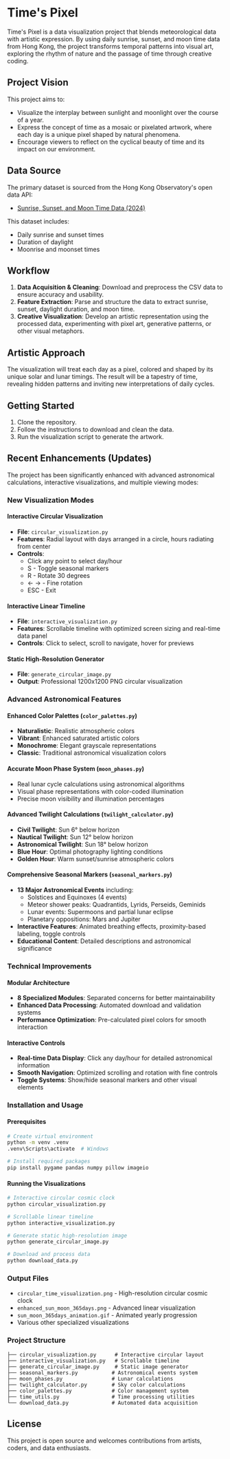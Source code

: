 # Time's Pixel

Time's Pixel is a data visualization project that blends meteorological data with artistic expression. By using daily sunrise, sunset, and moon time data from Hong Kong, the project transforms temporal patterns into visual art, exploring the rhythm of nature and the passage of time through creative coding.

## Project Vision

This project aims to:
- Visualize the interplay between sunlight and moonlight over the course of a year.
- Express the concept of time as a mosaic or pixelated artwork, where each day is a unique pixel shaped by natural phenomena.
- Encourage viewers to reflect on the cyclical beauty of time and its impact on our environment.

## Data Source

The primary dataset is sourced from the Hong Kong Observatory's open data API:
- [Sunrise, Sunset, and Moon Time Data (2024)](https://data.weather.gov.hk/weatherAPI/opendata/opendata.php?dataType=SRS&year=2024&rformat=csv)

This dataset includes:
- Daily sunrise and sunset times
- Duration of daylight
- Moonrise and moonset times

## Workflow

1. **Data Acquisition & Cleaning**: Download and preprocess the CSV data to ensure accuracy and usability.
2. **Feature Extraction**: Parse and structure the data to extract sunrise, sunset, daylight duration, and moon time.
3. **Creative Visualization**: Develop an artistic representation using the processed data, experimenting with pixel art, generative patterns, or other visual metaphors.

## Artistic Approach

The visualization will treat each day as a pixel, colored and shaped by its unique solar and lunar timings. The result will be a tapestry of time, revealing hidden patterns and inviting new interpretations of daily cycles.

## Getting Started

1. Clone the repository.
2. Follow the instructions to download and clean the data.
3. Run the visualization script to generate the artwork.

## Recent Enhancements (Updates)

The project has been significantly enhanced with advanced astronomical calculations, interactive visualizations, and multiple viewing modes:

### New Visualization Modes

#### Interactive Circular Visualization
- **File**: `circular_visualization.py`
- **Features**: Radial layout with days arranged in a circle, hours radiating from center
- **Controls**: 
  - Click any point to select day/hour
  - S - Toggle seasonal markers
  - R - Rotate 30 degrees
  - ← → - Fine rotation
  - ESC - Exit

#### Interactive Linear Timeline
- **File**: `interactive_visualization.py` 
- **Features**: Scrollable timeline with optimized screen sizing and real-time data panel
- **Controls**: Click to select, scroll to navigate, hover for previews

#### Static High-Resolution Generator
- **File**: `generate_circular_image.py`
- **Output**: Professional 1200x1200 PNG circular visualization

### Advanced Astronomical Features

#### Enhanced Color Palettes (`color_palettes.py`)
- **Naturalistic**: Realistic atmospheric colors
- **Vibrant**: Enhanced saturated artistic colors
- **Monochrome**: Elegant grayscale representations
- **Classic**: Traditional astronomical visualization colors

#### Accurate Moon Phase System (`moon_phases.py`)
- Real lunar cycle calculations using astronomical algorithms
- Visual phase representations with color-coded illumination
- Precise moon visibility and illumination percentages

#### Advanced Twilight Calculations (`twilight_calculator.py`)
- **Civil Twilight**: Sun 6° below horizon
- **Nautical Twilight**: Sun 12° below horizon
- **Astronomical Twilight**: Sun 18° below horizon
- **Blue Hour**: Optimal photography lighting conditions
- **Golden Hour**: Warm sunset/sunrise atmospheric colors

#### Comprehensive Seasonal Markers (`seasonal_markers.py`)
- **13 Major Astronomical Events** including:
  - Solstices and Equinoxes (4 events)
  - Meteor shower peaks: Quadrantids, Lyrids, Perseids, Geminids
  - Lunar events: Supermoons and partial lunar eclipse
  - Planetary oppositions: Mars and Jupiter
- **Interactive Features**: Animated breathing effects, proximity-based labeling, toggle controls
- **Educational Content**: Detailed descriptions and astronomical significance

### Technical Improvements

#### Modular Architecture
- **8 Specialized Modules**: Separated concerns for better maintainability
- **Enhanced Data Processing**: Automated download and validation systems
- **Performance Optimization**: Pre-calculated pixel colors for smooth interaction

#### Interactive Controls
- **Real-time Data Display**: Click any day/hour for detailed astronomical information
- **Smooth Navigation**: Optimized scrolling and rotation with fine controls
- **Toggle Systems**: Show/hide seasonal markers and other visual elements

### Installation and Usage

#### Prerequisites
```bash
# Create virtual environment
python -m venv .venv
.venv\Scripts\activate  # Windows

# Install required packages
pip install pygame pandas numpy pillow imageio
```

#### Running the Visualizations
```bash
# Interactive circular cosmic clock
python circular_visualization.py

# Scrollable linear timeline
python interactive_visualization.py

# Generate static high-resolution image
python generate_circular_image.py

# Download and process data
python download_data.py
```

### Output Files
- `circular_time_visualization.png` - High-resolution circular cosmic clock
- `enhanced_sun_moon_365days.png` - Advanced linear visualization
- `sun_moon_365days_animation.gif` - Animated yearly progression
- Various other specialized visualizations

### Project Structure
```
├── circular_visualization.py      # Interactive circular layout
├── interactive_visualization.py   # Scrollable timeline
├── generate_circular_image.py     # Static image generator
├── seasonal_markers.py           # Astronomical events system
├── moon_phases.py                # Lunar calculations
├── twilight_calculator.py        # Sky color calculations
├── color_palettes.py             # Color management system
├── time_utils.py                 # Time processing utilities
└── download_data.py              # Automated data acquisition
```

## License

This project is open source and welcomes contributions from artists, coders, and data enthusiasts.
